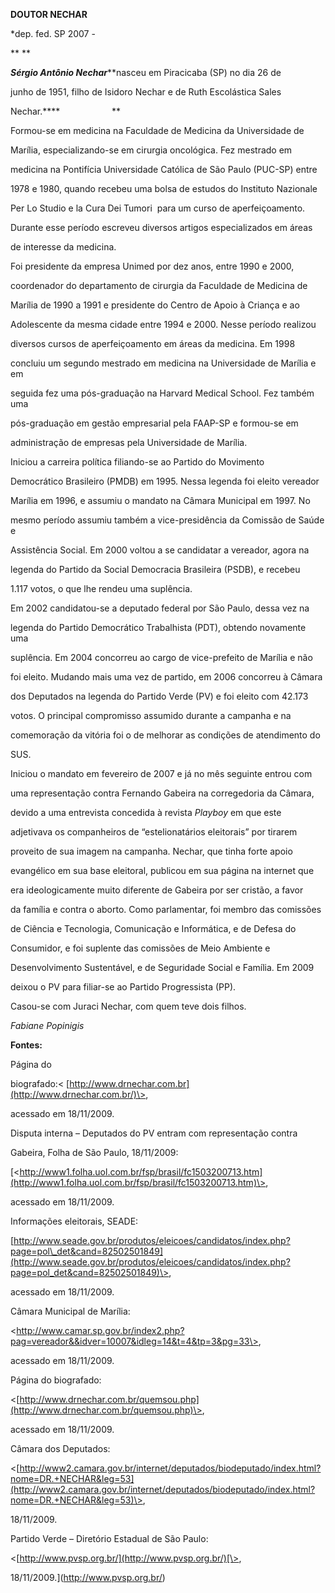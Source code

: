 **DOUTOR NECHAR**



\*dep. fed. SP 2007 -



** **



***Sérgio Antônio Nechar*****nasceu em Piracicaba (SP) no dia 26 de

junho de 1951, filho de Isidoro Nechar e de Ruth Escolástica Sales

Nechar.****                     **



Formou-se em medicina na Faculdade de Medicina da Universidade de

Marília, especializando-se em cirurgia oncológica. Fez mestrado em

medicina na Pontifícia Universidade Católica de São Paulo (PUC-SP) entre

1978 e 1980, quando recebeu uma bolsa de estudos do Instituto Nazionale

Per Lo Studio e la Cura Dei Tumori  para um curso de aperfeiçoamento.

Durante esse período escreveu diversos artigos especializados em áreas

de interesse da medicina.



Foi presidente da empresa Unimed por dez anos, entre 1990 e 2000,

coordenador do departamento de cirurgia da Faculdade de Medicina de

Marília de 1990 a 1991 e presidente do Centro de Apoio à Criança e ao

Adolescente da mesma cidade entre 1994 e 2000. Nesse período realizou

diversos cursos de aperfeiçoamento em áreas da medicina. Em 1998

concluiu um segundo mestrado em medicina na Universidade de Marília e em

seguida fez uma pós-graduação na Harvard Medical School. Fez também uma

pós-graduação em gestão empresarial pela FAAP-SP e formou-se em

administração de empresas pela Universidade de Marília.



Iniciou a carreira política filiando-se ao Partido do Movimento

Democrático Brasileiro (PMDB) em 1995. Nessa legenda foi eleito vereador

Marília em 1996, e assumiu o mandato na Câmara Municipal em 1997. No

mesmo período assumiu também a vice-presidência da Comissão de Saúde e

Assistência Social. Em 2000 voltou a se candidatar a vereador, agora na

legenda do Partido da Social Democracia Brasileira (PSDB), e recebeu

1.117 votos, o que lhe rendeu uma suplência.



Em 2002 candidatou-se a deputado federal por São Paulo, dessa vez na

legenda do Partido Democrático Trabalhista (PDT), obtendo novamente uma

suplência. Em 2004 concorreu ao cargo de vice-prefeito de Marília e não

foi eleito. Mudando mais uma vez de partido, em 2006 concorreu à Câmara

dos Deputados na legenda do Partido Verde (PV) e foi eleito com 42.173

votos. O principal compromisso assumido durante a campanha e na

comemoração da vitória foi o de melhorar as condições de atendimento do

SUS.



Iniciou o mandato em fevereiro de 2007 e já no mês seguinte entrou com

uma representação contra Fernando Gabeira na corregedoria da Câmara,

devido a uma entrevista concedida à revista *Playboy* em que este

adjetivava os companheiros de “estelionatários eleitorais” por tirarem

proveito de sua imagem na campanha. Nechar, que tinha forte apoio

evangélico em sua base eleitoral, publicou em sua página na internet que

era ideologicamente muito diferente de Gabeira por ser cristão, a favor

da família e contra o aborto. Como parlamentar, foi membro das comissões

de Ciência e Tecnologia, Comunicação e Informática, e de Defesa do

Consumidor, e foi suplente das comissões de Meio Ambiente e

Desenvolvimento Sustentável, e de Seguridade Social e Família. Em 2009

deixou o PV para filiar-se ao Partido Progressista (PP).



Casou-se com Juraci Nechar, com quem teve dois filhos.



*Fabiane Popinigis*



**Fontes:**



Página do

biografado:\< [http://www.drnechar.com.br](http://www.drnechar.com.br/)\>,

acessado em 18/11/2009.



Disputa interna – Deputados do PV entram com representação contra

Gabeira, Folha de São Paulo, 18/11/2009:

[\<http://www1.folha.uol.com.br/fsp/brasil/fc1503200713.htm](http://www1.folha.uol.com.br/fsp/brasil/fc1503200713.htm)\>,

acessado em 18/11/2009.



Informações eleitorais, SEADE:

[http://www.seade.gov.br/produtos/eleicoes/candidatos/index.php?page=pol\_det&cand=82502501849](http://www.seade.gov.br/produtos/eleicoes/candidatos/index.php?page=pol_det&cand=82502501849)\>,

acessado em 18/11/2009.



Câmara Municipal de Marília:

\<http://www.camar.sp.gov.br/index2.php?pag=vereador&&idver=10007&idleg=14&t=4&tp=3&pg=33\>,

acessado em 18/11/2009.



Página do biografado:

\<[http://www.drnechar.com.br/quemsou.php](http://www.drnechar.com.br/quemsou.php)\>,

acessado em 18/11/2009.



Câmara dos Deputados:

\<[http://www2.camara.gov.br/internet/deputados/biodeputado/index.html?nome=DR.+NECHAR&leg=53](http://www2.camara.gov.br/internet/deputados/biodeputado/index.html?nome=DR.+NECHAR&leg=53)\>,

18/11/2009.



Partido Verde – Diretório Estadual de São Paulo:

\<[http://www.pvsp.org.br/](http://www.pvsp.org.br/)[\>,

18/11/2009.](http://www.pvsp.org.br/)



 

